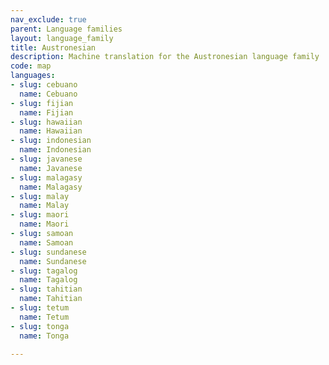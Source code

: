 ```yaml
---
nav_exclude: true
parent: Language families
layout: language_family
title: Austronesian
description: Machine translation for the Austronesian language family
code: map
languages:
- slug: cebuano
  name: Cebuano
- slug: fijian
  name: Fijian
- slug: hawaiian
  name: Hawaiian
- slug: indonesian
  name: Indonesian
- slug: javanese
  name: Javanese
- slug: malagasy
  name: Malagasy
- slug: malay
  name: Malay
- slug: maori
  name: Maori
- slug: samoan
  name: Samoan
- slug: sundanese
  name: Sundanese
- slug: tagalog
  name: Tagalog
- slug: tahitian
  name: Tahitian
- slug: tetum
  name: Tetum
- slug: tonga
  name: Tonga

---
```


